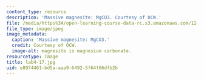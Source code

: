 ```yaml
---
content_type: resource
description: 'Massive magnesite: MgCO3. Courtesy of OCW.'
file: /media/https%3A/open-learning-course-data-rc.s3.amazonaws.com/12-108-structure-of-earth-materials-fall-2004/e8974461bd5aaaa964925f64f66dfb2b_lab4-17.jpg
file_type: image/jpeg
image_metadata:
  caption: 'Massive magnesite: MgCO3.'
  credit: Courtesy of OCW.
  image-alt: magnesite is magnesium carbonate.
resourcetype: Image
title: lab4-17.jpg
uid: e8974461-bd5a-aaa9-6492-5f64f66dfb2b
---
```

